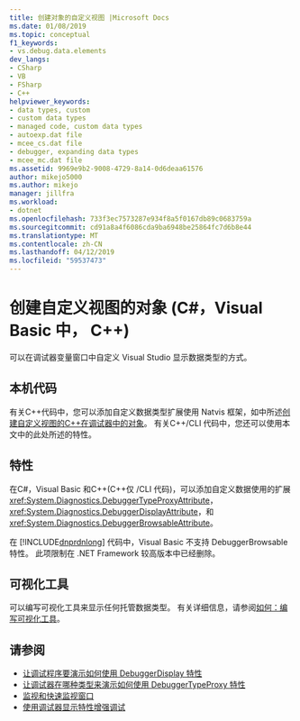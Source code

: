 ```yaml
---
title: 创建对象的自定义视图 |Microsoft Docs
ms.date: 01/08/2019
ms.topic: conceptual
f1_keywords:
- vs.debug.data.elements
dev_langs:
- CSharp
- VB
- FSharp
- C++
helpviewer_keywords:
- data types, custom
- custom data types
- managed code, custom data types
- autoexp.dat file
- mcee_cs.dat file
- debugger, expanding data types
- mcee_mc.dat file
ms.assetid: 9969e9b2-9008-4729-8a14-0d6deaa61576
author: mikejo5000
ms.author: mikejo
manager: jillfra
ms.workload:
- dotnet
ms.openlocfilehash: 733f3ec7573287e934f8a5f0167db89c0683759a
ms.sourcegitcommit: cd91a8a4f6086cda9ba6948be25864fc7d6b8e44
ms.translationtype: MT
ms.contentlocale: zh-CN
ms.lasthandoff: 04/12/2019
ms.locfileid: "59537473"
---
```

# <a name="create-custom-views-of-objects-c-visual-basic-c"></a>创建自定义视图的对象 (C#，Visual Basic 中， C++)
可以在调试器变量窗口中自定义 Visual Studio 显示数据类型的方式。

## <a name="native-code"></a>本机代码

有关C++代码中，您可以添加自定义数据类型扩展使用 Natvis 框架，如中所述[创建自定义视图的C++在调试器中的对象](/visualstudio/debugger/create-custom-views-of-native-objects)。 有关C++/CLI 代码中，您还可以使用本文中的此处所述的特性。

## <a name="attributes"></a>特性

在C#，Visual Basic 和C++(C++仅 /CLI 代码)，可以添加自定义数据使用的扩展<xref:System.Diagnostics.DebuggerTypeProxyAttribute>， <xref:System.Diagnostics.DebuggerDisplayAttribute>，和<xref:System.Diagnostics.DebuggerBrowsableAttribute>。

在 [!INCLUDE[dnprdnlong](../code-quality/includes/dnprdnlong_md.md)] 代码中，Visual Basic 不支持 DebuggerBrowsable 特性。 此项限制在 .NET Framework 较高版本中已经删除。

## <a name="visualizers"></a>可视化工具

可以编写可视化工具来显示任何托管数据类型。 有关详细信息，请参阅[如何：编写可视化工具](/visualstudio/debugger/create-custom-visualizers-of-data)。

## <a name="see-also"></a>请参阅

- [让调试程序要演示如何使用 DebuggerDisplay 特性](../debugger/using-the-debuggerdisplay-attribute.md)
- [让调试器在哪种类型来演示如何使用 DebuggerTypeProxy 特性](../debugger/using-debuggertypeproxy-attribute.md)
- [监视和快速监视窗口](../debugger/watch-and-quickwatch-windows.md)
- [使用调试器显示特性增强调试](/dotnet/framework/debug-trace-profile/enhancing-debugging-with-the-debugger-display-attributes)